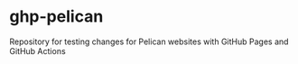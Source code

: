 # ghp-pelican

Repository for testing changes for Pelican websites with GitHub Pages and GitHub Actions
